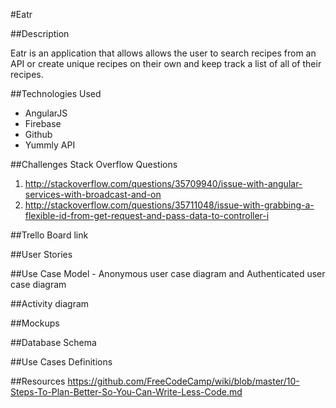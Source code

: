 #Eatr

##Description

Eatr is an application that allows allows the user to search recipes from an API or create unique recipes on their own and keep track a list of all of their recipes.

##Technologies Used

 - AngularJS
 - Firebase
 - Github
 - Yummly API

##Challenges
Stack Overflow Questions
 1. http://stackoverflow.com/questions/35709940/issue-with-angular-services-with-broadcast-and-on
 2. http://stackoverflow.com/questions/35711048/issue-with-grabbing-a-flexible-id-from-get-request-and-pass-data-to-controller-i

##Trello Board link

##User Stories

##Use Case Model - Anonymous user case diagram and Authenticated user case diagram

##Activity diagram

##Mockups

##Database Schema

##Use Cases Definitions

##Resources
https://github.com/FreeCodeCamp/wiki/blob/master/10-Steps-To-Plan-Better-So-You-Can-Write-Less-Code.md
